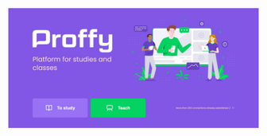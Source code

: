   <img src="https://raw.githubusercontent.com/camilaserra/Proffy-OnlineStudies/a0693f1dda57096e175596921579e7f7f46d3a42/proffy.jpg" width="700" >